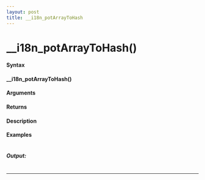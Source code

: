 ```yaml
---
layout: post
title: __i18n_potArrayToHash
---
```


# __i18n_potArrayToHash()


#### Syntax

#### __i18n_potArrayToHash()

#### Arguments

#### Returns

#### Description

#### Examples

```

```

##### Output:

```

```

---